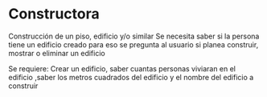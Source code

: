 # Constructora
Construcción de un piso, edificio y/o similar
Se necesita saber si la persona tiene un edificio creado para eso se pregunta al usuario si planea construir, mostrar o eliminar un edificio

Se requiere: Crear un edificio,	saber cuantas personas viviaran en el edificio ,saber los metros cuadrados del edificio y el nombre del edificio a construir

  
